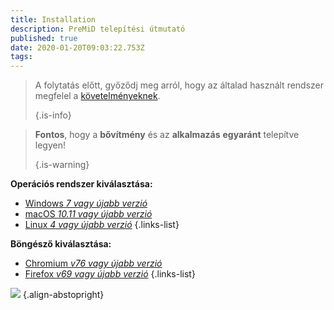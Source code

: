 ```yaml
---
title: Installation
description: PreMiD telepítési útmutató
published: true
date: 2020-01-20T09:03:22.753Z
tags:
---
```


> A folytatás előtt, győződj meg arról, hogy az általad használt rendszer megfelel a [követelményeknek](/install/requirements). 
> 
> {.is-info}

> **Fontos**, hogy a **bővítmény** és az **alkalmazás** **egyaránt** telepítve legyen! 
> 
> {.is-warning}

**Operációs rendszer kiválasztása:**
- [Windows *7 vagy újabb verzió*](/install/windows)
- [macOS *10.11 vagy újabb verzió*](/install/macos)
- [Linux *4 vagy újabb verzió*](/install/linux)
{.links-list}

**Böngésző kiválasztása:**
- [Chromium *v76 vagy újabb verzió*](/install/chromium)
- [Firefox *v69 vagy újabb verzió*](/install/firefox)
{.links-list}

![](https://a.icons8.com/ajlQdsfa/FZhYWV/svg.svg) {.align-abstopright}